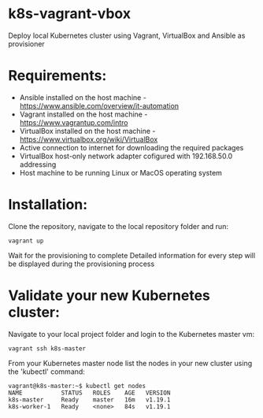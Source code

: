 # k8s-vagrant-vbox
Deploy local Kubernetes cluster using Vagrant, VirtualBox and Ansible as provisioner


# Requirements:
  - Ansible installed on the host machine - https://www.ansible.com/overview/it-automation
  - Vagrant installed on the host machine - https://www.vagrantup.com/intro
  - VirtualBox installed on the host machine - https://www.virtualbox.org/wiki/VirtualBox
  - Active connection to internet for downloading the required packages
  - VirtualBox host-only network adapter cofigured with 192.168.50.0 addressing
  - Host machine to be running Linux or MacOS operating system

# Installation:
Clone the repository, navigate to the local repository folder and run:
```
vagrant up
```
Wait for the provisioning to complete
Detailed information for every step will be displayed during the provisioning process

# Validate your new Kubernetes cluster:
Navigate to your local project folder and login to the Kubernetes master vm:
```
vagrant ssh k8s-master
```
From your Kubernetes master node list the nodes in your new cluster using the 'kubectl' command:
```
vagrant@k8s-master:~$ kubectl get nodes
NAME           STATUS   ROLES    AGE   VERSION
k8s-master     Ready    master   16m   v1.19.1
k8s-worker-1   Ready    <none>   84s   v1.19.1
```
